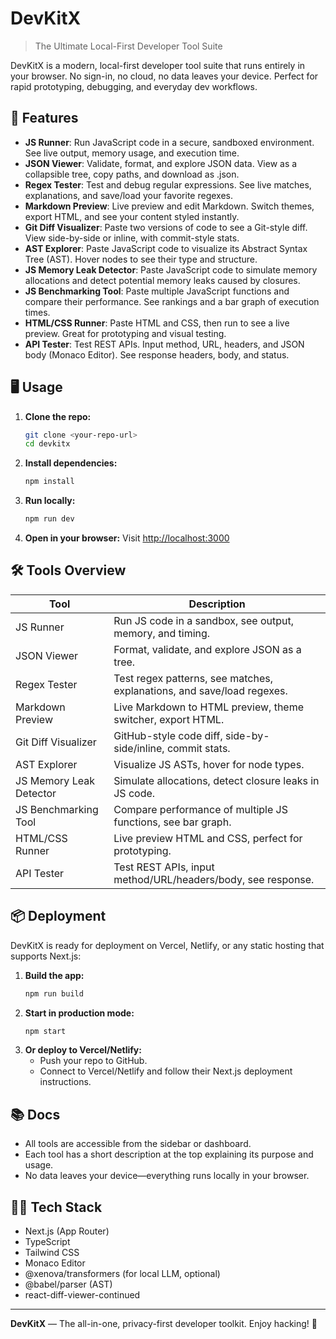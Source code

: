 # DevKitX

> The Ultimate Local-First Developer Tool Suite

DevKitX is a modern, local-first developer tool suite that runs entirely in your browser. No sign-in, no cloud, no data leaves your device. Perfect for rapid prototyping, debugging, and everyday dev workflows.

## 🚀 Features

- **JS Runner**: Run JavaScript code in a secure, sandboxed environment. See live output, memory usage, and execution time.
- **JSON Viewer**: Validate, format, and explore JSON data. View as a collapsible tree, copy paths, and download as .json.
- **Regex Tester**: Test and debug regular expressions. See live matches, explanations, and save/load your favorite regexes.
- **Markdown Preview**: Live preview and edit Markdown. Switch themes, export HTML, and see your content styled instantly.
- **Git Diff Visualizer**: Paste two versions of code to see a Git-style diff. View side-by-side or inline, with commit-style stats.
- **AST Explorer**: Paste JavaScript code to visualize its Abstract Syntax Tree (AST). Hover nodes to see their type and structure.
- **JS Memory Leak Detector**: Paste JavaScript code to simulate memory allocations and detect potential memory leaks caused by closures.
- **JS Benchmarking Tool**: Paste multiple JavaScript functions and compare their performance. See rankings and a bar graph of execution times.
- **HTML/CSS Runner**: Paste HTML and CSS, then run to see a live preview. Great for prototyping and visual testing.
- **API Tester**: Test REST APIs. Input method, URL, headers, and JSON body (Monaco Editor). See response headers, body, and status.

## 🖥️ Usage

1. **Clone the repo:**
   ```sh
   git clone <your-repo-url>
   cd devkitx
   ```
2. **Install dependencies:**
   ```sh
   npm install
   ```
3. **Run locally:**
   ```sh
   npm run dev
   ```
4. **Open in your browser:**
   Visit [http://localhost:3000](http://localhost:3000)

## 🛠️ Tools Overview

| Tool                  | Description                                                                 |
|----------------------|-----------------------------------------------------------------------------|
| JS Runner            | Run JS code in a sandbox, see output, memory, and timing.                    |
| JSON Viewer          | Format, validate, and explore JSON as a tree.                                |
| Regex Tester         | Test regex patterns, see matches, explanations, and save/load regexes.       |
| Markdown Preview     | Live Markdown to HTML preview, theme switcher, export HTML.                  |
| Git Diff Visualizer  | GitHub-style code diff, side-by-side/inline, commit stats.                   |
| AST Explorer         | Visualize JS ASTs, hover for node types.                                     |
| JS Memory Leak Detector | Simulate allocations, detect closure leaks in JS code.                     |
| JS Benchmarking Tool | Compare performance of multiple JS functions, see bar graph.                 |
| HTML/CSS Runner      | Live preview HTML and CSS, perfect for prototyping.                          |
| API Tester           | Test REST APIs, input method/URL/headers/body, see response.                 |

## 📦 Deployment

DevKitX is ready for deployment on Vercel, Netlify, or any static hosting that supports Next.js:

1. **Build the app:**
   ```sh
   npm run build
   ```
2. **Start in production mode:**
   ```sh
   npm start
   ```
3. **Or deploy to Vercel/Netlify:**
   - Push your repo to GitHub.
   - Connect to Vercel/Netlify and follow their Next.js deployment instructions.

## 📚 Docs

- All tools are accessible from the sidebar or dashboard.
- Each tool has a short description at the top explaining its purpose and usage.
- No data leaves your device—everything runs locally in your browser.

## 🧑‍💻 Tech Stack
- Next.js (App Router)
- TypeScript
- Tailwind CSS
- Monaco Editor
- @xenova/transformers (for local LLM, optional)
- @babel/parser (AST)
- react-diff-viewer-continued

---

**DevKitX** — The all-in-one, privacy-first developer toolkit. Enjoy hacking! 🚀
